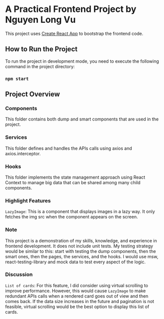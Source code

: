 # A Practical Frontend Project by Nguyen Long Vu

This project uses [Create React App](https://github.com/facebook/create-react-app) to bootstrap the frontend code.

## How to Run the Project

To run the project in development mode, you need to execute the following command in the project directory:

### `npm start`

## Project Overview

### Components

This folder contains both dump and smart components that are used in the project.

### Services

This folder defines and handles the APIs calls using axios and axios.interceptor.

### Hooks

This folder implements the state management approach using React Context to manage big data that can be shared among many child components.

### Highlight Features

`LazyImage`: This is a component that displays images in a lazy way. It only fetches the img src when the component appears on the screen.

### Note

This project is a demonstration of my skills, knowledge, and experience in frontend development. It does not include unit tests. My testing strategy would be similar to this: start with testing the dump components, then the smart ones, then the pages, the services, and the hooks. I would use msw, react-testing-library and mock data to test every aspect of the logic.

### Discussion

`List of cards`: For this feature, I did consider using virtual scrolling to improve performance. However, this would cause `LazyImage` to make redundant APIs calls when a rendered card goes out of view and then comes back. If the data size increases in the future and pagination is not feasible, virtual scrolling would be the best option to display this list of cards.
